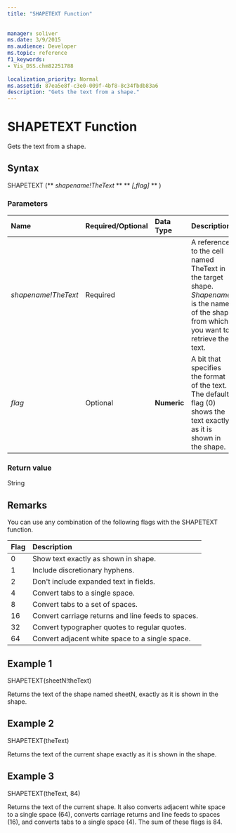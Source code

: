 ```yaml
---
title: "SHAPETEXT Function"
 
 
manager: soliver
ms.date: 3/9/2015
ms.audience: Developer
ms.topic: reference
f1_keywords:
- Vis_DSS.chm82251788
 
localization_priority: Normal
ms.assetid: 87ea5e8f-c3e0-009f-4bf8-8c34fbdb83a6
description: "Gets the text from a shape."
---
```


# SHAPETEXT Function

Gets the text from a shape. 
  
## Syntax

SHAPETEXT (** *shapename!TheText* ** ** *[,flag]* ** ) 
  
### Parameters

|**Name**|**Required/Optional**|**Data Type**|**Description**|
|:-----|:-----|:-----|:-----|
| _shapename!TheText_ <br/> |Required  <br/> ||A reference to the cell named TheText in the target shape.  _Shapename!_ is the name of the shape from which you want to retrieve the text.  <br/> |
| _flag_ <br/> |Optional  <br/> |**Numeric** <br/> |A bit that specifies the format of the text. The default flag (0) shows the text exactly as it is shown in the shape.  <br/> |
   
### Return value

String
  
## Remarks

You can use any combination of the following flags with the SHAPETEXT function.
  
|**Flag**|**Description**|
|:-----|:-----|
|0  <br/> |Show text exactly as shown in shape.  <br/> |
|1  <br/> |Include discretionary hyphens.  <br/> |
|2  <br/> |Don't include expanded text in fields.  <br/> |
|4  <br/> |Convert tabs to a single space.  <br/> |
|8  <br/> |Convert tabs to a set of spaces.  <br/> |
|16  <br/> |Convert carriage returns and line feeds to spaces.  <br/> |
|32  <br/> |Convert typographer quotes to regular quotes.  <br/> |
|64  <br/> |Convert adjacent white space to a single space.  <br/> |
   
## Example 1

SHAPETEXT(sheetN!theText)
  
Returns the text of the shape named sheetN, exactly as it is shown in the shape.
  
## Example 2

SHAPETEXT(theText)
  
Returns the text of the current shape exactly as it is shown in the shape.
  
## Example 3

SHAPETEXT(theText, 84)
  
Returns the text of the current shape. It also converts adjacent white space to a single space (64), converts carriage returns and line feeds to spaces (16), and converts tabs to a single space (4). The sum of these flags is 84.
  

